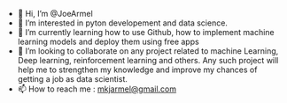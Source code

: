 - 👋 Hi, I’m @JoeArmel
- 👀 I’m interested in pyton developement and data science.
- 🌱 I’m currently learning how to use Github, how to implement machine learning models and deploy them using free apps
- 💞️ I’m looking to collaborate on any project related to machine Learning, Deep learning, reinforcement learning and others. Any such project will help me to strengthen my knowledge and improve my chances of getting a job as data scientist.
- 📫 How to reach me : mkjarmel@gmail.com

<!---
JoeArmel/JoeArmel is a ✨ special ✨ repository because its `README.md` (this file) appears on your GitHub profile.
You can click the Preview link to take a look at your changes.
--->
